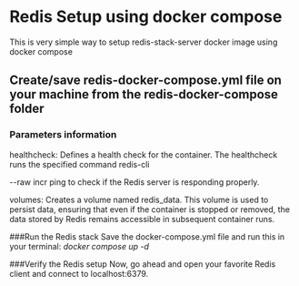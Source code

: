 # Redis Setup using docker compose
This is very simple way to setup redis-stack-server docker image using docker compose
## Create/save redis-docker-compose.yml file on your machine from the redis-docker-compose folder

### Parameters information
healthcheck: Defines a health check for the container. The healthcheck runs the specified command redis-cli

--raw incr ping to check if the Redis server is responding properly.

volumes: Creates a volume named redis_data. This volume is used to persist data, ensuring that even if the container is stopped or removed, the data stored by Redis remains accessible in subsequent container runs.

###Run the Redis stack
Save the docker-compose.yml file and run this in your terminal:
_docker compose up -d_

###Verify the Redis setup
Now, go ahead and open your favorite Redis client and connect to localhost:6379.